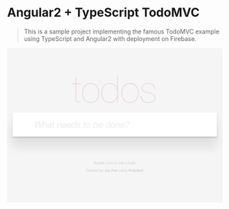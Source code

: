 # Angular2 + TypeScript TodoMVC

> This is a sample project implementing the famous TodoMVC example using TypeScript and Angular2 with deployment on Firebase.

![Angular2 Todo MVC](/todo_mvc.png)
